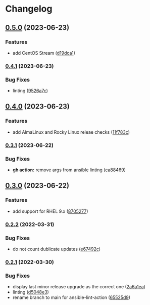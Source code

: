 # Changelog

## [0.5.0](https://www.github.com/chornberger-c2c/ansible-verbose-updates/compare/v0.4.1...v0.5.0) (2023-06-23)


### Features

* add CentOS Stream ([d19dca1](https://www.github.com/chornberger-c2c/ansible-verbose-updates/commit/d19dca1401b3a1b36505d7ab81c3d8c5173d1750))

### [0.4.1](https://www.github.com/chornberger-c2c/ansible-verbose-updates/compare/v0.4.0...v0.4.1) (2023-06-23)


### Bug Fixes

* linting ([9526a7c](https://www.github.com/chornberger-c2c/ansible-verbose-updates/commit/9526a7cacd23bb10542c716fb0bdeab9b9c0d5cc))

## [0.4.0](https://www.github.com/chornberger-c2c/ansible-verbose-updates/compare/v0.3.1...v0.4.0) (2023-06-23)


### Features

* add AlmaLinux and Rocky Linux releae checks ([11f783c](https://www.github.com/chornberger-c2c/ansible-verbose-updates/commit/11f783c28478b03d2f674dd6873bd583931425aa))

### [0.3.1](https://www.github.com/chornberger-c2c/ansible-verbose-updates/compare/v0.3.0...v0.3.1) (2023-06-22)


### Bug Fixes

* **gh action:** remove args from ansible linting ([ca88469](https://www.github.com/chornberger-c2c/ansible-verbose-updates/commit/ca884699f53379f7164ad8543dcb5eaa6cc9eec8))

## [0.3.0](https://www.github.com/chornberger-c2c/ansible-verbose-updates/compare/v0.2.2...v0.3.0) (2023-06-22)


### Features

* add support for RHEL 9.x ([8705277](https://www.github.com/chornberger-c2c/ansible-verbose-updates/commit/8705277572cf89f541aa2ae7b8ee04610786d98a))

### [0.2.2](https://www.github.com/chornberger-c2c/ansible-verbose-updates/compare/v0.2.1...v0.2.2) (2022-03-31)


### Bug Fixes

* do not count dublicate updates ([e67492c](https://www.github.com/chornberger-c2c/ansible-verbose-updates/commit/e67492c75d1fbe18c21f1fb635b53f80f03b2d08))

### [0.2.1](https://www.github.com/chornberger-c2c/ansible-verbose-updates/compare/v0.2.0...v0.2.1) (2022-03-30)


### Bug Fixes

* display last minor release upgrade as the correct one ([2a6a1ea](https://www.github.com/chornberger-c2c/ansible-verbose-updates/commit/2a6a1eae2e237d98eb07269fbc3effa782951d5d))
* linting ([d5048e3](https://www.github.com/chornberger-c2c/ansible-verbose-updates/commit/d5048e30fb4c563a5d435b193d4e1ece438a5f6d))
* rename branch to main for ansible-lint-action ([65525d9](https://www.github.com/chornberger-c2c/ansible-verbose-updates/commit/65525d99a7e1c53857db4960d6e463a6248756c7))
